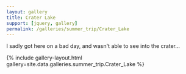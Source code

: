 ```yaml
---
layout: gallery
title: Crater Lake
support: [jquery, gallery]
permalink: /galleries/summer_trip/Crater_Lake
---
```


I sadly got here on a bad day, and wasn't able to see into the crater...

{% include gallery-layout.html gallery=site.data.galleries.summer_trip.Crater_Lake %}
